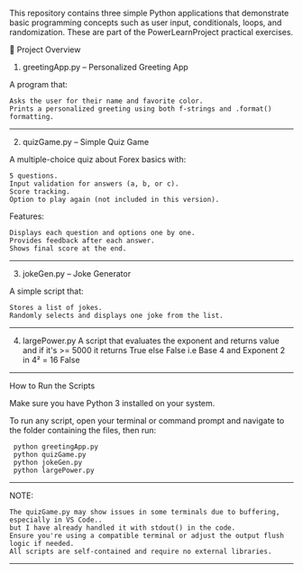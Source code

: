 This repository contains three simple Python applications that demonstrate basic programming concepts such as user input, conditionals, loops, and randomization. These are part of the PowerLearnProject practical exercises. 
 
🧾 Project Overview 
1. greetingApp.py – Personalized Greeting App 

A program that: 

    Asks the user for their name and favorite color.
    Prints a personalized greeting using both f-strings and .format() formatting.
------------------------------------------------------------------------------------    
 2. quizGame.py – Simple Quiz Game 

A multiple-choice quiz about Forex basics with: 

    5 questions.
    Input validation for answers (a, b, or c).
    Score tracking.
    Option to play again (not included in this version).
     

Features: 

    Displays each question and options one by one.
    Provides feedback after each answer.
    Shows final score at the end.
------------------------------------------------------------------------------------
3. jokeGen.py – Joke Generator 

A simple script that: 

    Stores a list of jokes.
    Randomly selects and displays one joke from the list.
------------------------------------------------------------------------------------
4. largePower.py
A script that evaluates the exponent and returns value and if it's >= 5000 it returns True else False
    i.e Base 4 and Exponent 2 in 4² = 16 False
------------------------------------------------------------------------------------   
How to Run the Scripts 

Make sure you have Python 3 installed on your system. 

To run any script, open your terminal or command prompt and navigate to the folder containing the files, then run: 

     python greetingApp.py
     python quizGame.py
     python jokeGen.py
     python largePower.py
------------------------------------------------------------------------------------
NOTE: 

    The quizGame.py may show issues in some terminals due to buffering, especially in VS Code..
    but I have already handled it with stdout() in the code.
    Ensure you're using a compatible terminal or adjust the output flush logic if needed.
    All scripts are self-contained and require no external libraries.
------------------------------------------------------------------------------------

